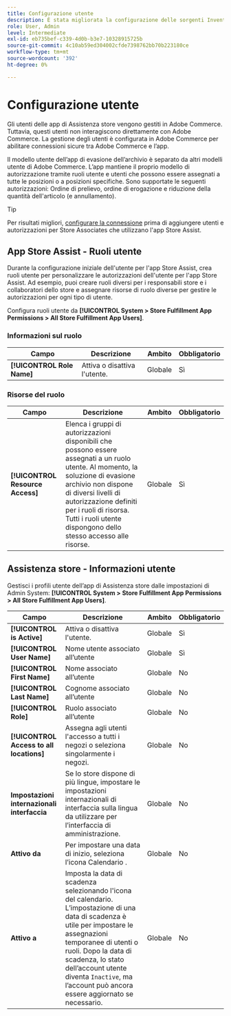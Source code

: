 ```yaml
---
title: Configurazione utente
description: È stata migliorata la configurazione delle sorgenti Inventory management come negozi commerciali per supportare la soluzione Store Fulfillment per Adobe Commerce.
role: User, Admin
level: Intermediate
exl-id: eb735bef-c339-4d0b-b3e7-10328915725b
source-git-commit: 4c10ab59ed304002cfde7398762bb70b223180ce
workflow-type: tm+mt
source-wordcount: '392'
ht-degree: 0%

---
```


# Configurazione utente

Gli utenti delle app di Assistenza store vengono gestiti in Adobe Commerce. Tuttavia, questi utenti non interagiscono direttamente con Adobe Commerce. La gestione degli utenti è configurata in Adobe Commerce per abilitare connessioni sicure tra Adobe Commerce e l’app.

Il modello utente dell’app di evasione dell’archivio è separato da altri modelli utente di Adobe Commerce. L’app mantiene il proprio modello di autorizzazione tramite ruoli utente e utenti che possono essere assegnati a tutte le posizioni o a posizioni specifiche. Sono supportate le seguenti autorizzazioni: Ordine di prelievo, ordine di erogazione e riduzione della quantità dell&#39;articolo (e annullamento).

>[!TIP]
>
>Per risultati migliori, [configurare la connessione](connect-set-up-service.md) prima di aggiungere utenti e autorizzazioni per Store Associates che utilizzano l&#39;app Store Assist.

## App Store Assist - Ruoli utente

Durante la configurazione iniziale dell&#39;utente per l&#39;app Store Assist, crea ruoli utente per personalizzare le autorizzazioni dell&#39;utente per l&#39;app Store Assist. Ad esempio, puoi creare ruoli diversi per i responsabili store e i collaboratori dello store e assegnare risorse di ruolo diverse per gestire le autorizzazioni per ogni tipo di utente.

Configura ruoli utente da **[!UICONTROL System > Store Fulfillment App Permissions > All Store Fulfillment App Users]**.

### Informazioni sul ruolo

| **Campo** | **Descrizione** | **Ambito** | **Obbligatorio** |
|----------------------------|-------------------------|-----------|--------------|
| **[!UICONTROL Role Name]** | Attiva o disattiva l&#39;utente. | Globale | Sì |

### Risorse del ruolo

| **Campo** | **Descrizione** | **Ambito** | **Obbligatorio** |
|----------------------------------|--------------------------------------------------------------------------------------------------------------------------------------------------------------------------------------------------------------------------------------------|-----------|--------------|
| **[!UICONTROL Resource Access]** | Elenca i gruppi di autorizzazioni disponibili che possono essere assegnati a un ruolo utente. Al momento, la soluzione di evasione archivio non dispone di diversi livelli di autorizzazione definiti per i ruoli di risorsa. Tutti i ruoli utente dispongono dello stesso accesso alle risorse. | Globale | Sì |

## Assistenza store - Informazioni utente

Gestisci i profili utente dell’app di Assistenza store dalle impostazioni di Admin System:  **[!UICONTROL System > Store Fulfillment App Permissions > All Store Fulfillment App Users]**.

| **Campo** | **Descrizione** | **Ambito** | **Obbligatorio** |
|------------------------------------------|-------------------------------------------------------------------------------------------------------------------------------------------------------------------------------------------------------------------------------------------------------------------------|-----------|--------------|
| **[!UICONTROL is Active]** | Attiva o disattiva l&#39;utente. | Globale | Sì |
| **[!UICONTROL User Name]** | Nome utente associato all’utente | Globale | Sì |
| **[!UICONTROL First Name]** | Nome associato all’utente | Globale | No |
| **[!UICONTROL Last Name]** | Cognome associato all’utente | Globale | No |
| **[!UICONTROL Role]** | Ruolo associato all’utente | Globale | No |
| **[!UICONTROL Access to all locations]** | Assegna agli utenti l&#39;accesso a tutti i negozi o seleziona singolarmente i negozi. | Globale | No |
| **Impostazioni internazionali interfaccia** | Se lo store dispone di più lingue, impostare le impostazioni internazionali di interfaccia sulla lingua da utilizzare per l’interfaccia di amministrazione. | Globale | No |
| **Attivo da** | Per impostare una data di inizio, seleziona l’icona Calendario . | Globale | No |
| **Attivo a** | Imposta la data di scadenza selezionando l&#39;icona del calendario. L’impostazione di una data di scadenza è utile per impostare le assegnazioni temporanee di utenti o ruoli. Dopo la data di scadenza, lo stato dell’account utente diventa `Inactive`, ma l’account può ancora essere aggiornato se necessario. | Globale | No |
